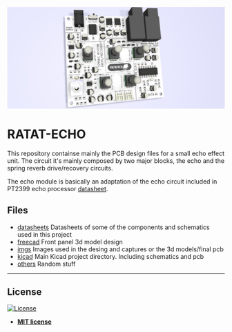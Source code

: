 ![Alt text](imgs/ratatech_echo_pcb_top_view.png?raw=true "RATAT-ECHO pcb top view")

# RATAT-ECHO

This repository containse mainly the PCB design files for a small echo effect unit. The circuit it's mainly composed by two major blocks, the echo and the spring reverb drive/recovery circuits. 

The echo module is basically an adaptation of the echo circuit included in PT2399 echo processor [datasheet](RATAT-ECHO/tree/master/datasheets/). 
 

## Files

* [datasheets](RATAT-ECHO/tree/master/datasheets) 	Datasheets of some of the components and schematics used in this project 
* [freecad](RATAT-ECHO/tree/master/freecad) 		Front panel 3d model design 
* [imgs](RATAT-ECHO/tree/master/imgs) 				Images used in the desing and captures or the 3d models/final pcb
* [kicad](RATAT-ECHO/tree/master/kicad) 			Main Kicad project directory. Including schematics and pcb
* [others](RATAT-ECHO/tree/master/others) 			Random stuff

---

## License

[![License](http://img.shields.io/:license-mit-blue.svg?style=flat-square)](http://badges.mit-license.org)

- **[MIT license](http://opensource.org/licenses/mit-license.php)**
